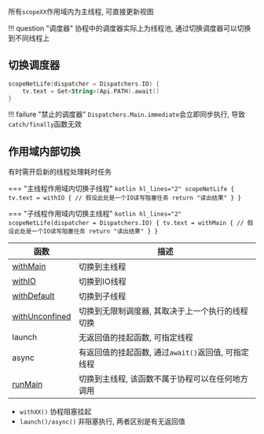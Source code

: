 所有`scopeXX`作用域内为主线程, 可直接更新视图

!!! question "调度器"
    协程中的调度器实际上为线程池, 通过切换调度器可以切换到不同线程上

## 切换调度器

```kotlin
scopeNetLife(dispatcher = Dispatchers.IO) {
    tv.text = Get<String>(Api.PATH).await()
}
```

!!! failure "禁止的调度器"
    `Dispatchers.Main.immediate`会立即同步执行, 导致`catch/finally`函数无效

## 作用域内部切换

有时需开启新的线程处理耗时任务

=== "主线程作用域内切换子线程"
    ```kotlin hl_lines="2"
    scopeNetLife {
        tv.text = withIO {
            // 假设此处是一个IO读写阻塞任务
            return "读出结果"
        }
    }
    ```

=== "子线程作用域内切换主线程"
    ```kotlin hl_lines="2"
    scopeNetLife(dispatcher = Dispatchers.IO) {
        tv.text = withMain {
            // 假设此处是一个IO读写阻塞任务
            return "读出结果"
        }
    }
    ```

| 函数                                                         | 描述                                                        |
| ------------------------------------------------------------ | ----------------------------------------------------------- |
| [withMain](api/-net/com.drake.net.utils/with-main.html)      | 切换到主线程                                                |
| [withIO](api/-net/com.drake.net.utils/with-i-o.html)         | 切换到IO线程                                                |
| [withDefault](api/-net/com.drake.net.utils/with-default.html) | 切换到子线程                                |
| [withUnconfined](api/-net/com.drake.net.utils/with-unconfined.html) | 切换到无限制调度器, 其取决于上一个执行的线程切换            |
| launch                                                       | 无返回值的挂起函数, 可指定线程                          |
| async                                                        | 有返回值的挂起函数, 通过`await()`返回值, 可指定线程 |
| [runMain](api/-net/com.drake.net.utils/with-unconfined.html) | 切换到主线程, 该函数不属于协程可以在任何地方调用      |

- `withXX()` 协程阻塞挂起
- `launch()/async()` 非阻塞执行, 两者区别是有无返回值
